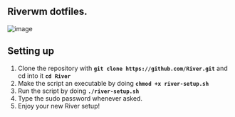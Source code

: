 ## Riverwm dotfiles.

![image](https://user-images.githubusercontent.com/72144072/147874140-939903ad-ff33-4733-bfde-fcd4380e58aa.png)

## Setting up 

1. Clone the repository with **`git clone https://github.com/River.git`** and cd into it **`cd River`**
2. Make the script an executable by doing **`chmod +x river-setup.sh`** 
3. Run the script by doing **`./river-setup.sh`**
4. Type the sudo password whenever asked.
5. Enjoy your new River setup!

